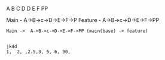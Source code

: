 A
B
C
D
D
E
F
PP


Main - A->B->c->D->E->F->P
Feature - A->B->c->D->E->F->PP
```
Main ->  A->B->c->D->E->F->PP (main(base) -> feature)


jkdd
1,  2, ,2.5,3, 5, 6, 90,